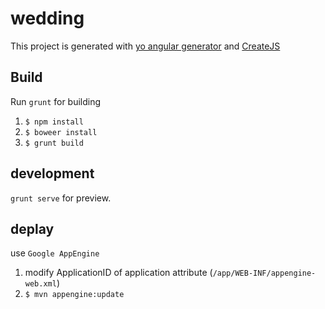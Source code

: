 # wedding

This project is generated with [yo angular generator](https://github.com/yeoman/generator-angular)
and [CreateJS](http://www.createjs.com/)

## Build

Run `grunt` for building
1. `$ npm install`
2. `$ boweer install`
3. `$ grunt build`

## development

`grunt serve` for preview.

## deplay

use `Google AppEngine`
1. modify ApplicationID of application attribute (`/app/WEB-INF/appengine-web.xml`)
2. `$ mvn appengine:update`

